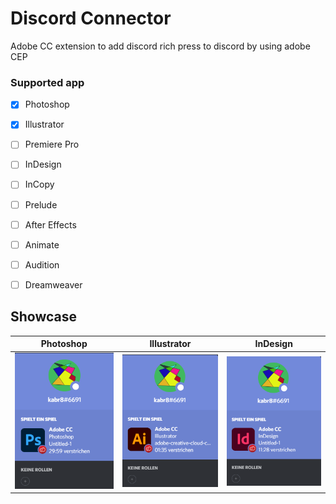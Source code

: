 # Discord Connector
Adobe CC extension to add discord rich press to discord by using adobe CEP


### Supported app
- [x] Photoshop 
- [x] Illustrator
- [ ] Premiere Pro
- [ ] InDesign
- [ ] InCopy
- [ ] Prelude
- [ ] After Effects
- [ ] Animate
- [ ] Audition
- [ ] Dreamweaver


## Showcase

|Photoshop|Illustrator|InDesign|
|---------|-----------|--------|
|![Photoshop](docs/Screenshot-photoshop.png)|![Illustrator](docs/Screenshot-illustrator.png)|![InDesign](docs/Screenshot-indesign.png)|
